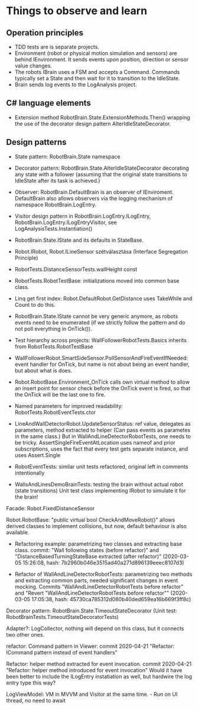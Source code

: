 ﻿# Things to observe and learn

## Operation principles

- TDD tests are is separate projects.
- Environment (robot or physical motion simulation and sensors) are behind IEnvironment.
	It sends events upon position, direction or sensor value changes.
- The robots IBrain uses a FSM and accepts a Command. Commands typically set a State and then wait
	for it to transition to the IdleState.
- Brain sends log events to the LogAnalysis project.


## C# language elements

- Extension method RobotBrain.State.ExtensionMethods.Then()
	wrapping the use of the decorator design pattern AlterIdleStateDecorator.

## Design patterns

- State pattern: RobotBrain.State namespace
- Decorator pattern: RobotBrain.State.AlterIdleStateDecorator decorating any state with a follower (assuming
	that the original state transitions to IdleState after its task is achieved.)
- Observer: RobotBrain.DefaultBrain is an observer of IEnviroment. DefaultBrain also allows observers via
	the logging mechanism of namespace RobotBrain.LogEntry.

- Visitor design pattern in RobotBrain.LogEntry.ILogEntry, RobotBrain.LogEntry.ILogEntryVisitor,
	see LogAnalysisTests.Instantiation()

- RobotBrain.State.IState and its defaults in StateBase.

- Robot.IRobot, Robot.ILineSensor szétválasztása (Interface Segregation Principle)

- RobotTests.DistanceSensorTests.wallHeight const

- RobotTests.RobotTestBase: initializations moved into common base class.

- Linq get first index: Robot.DefaultRobot.GetDistance uses TakeWhile and Count to do this.

- RobotBrain.State.IState cannot be very generic anymore, as robots events need to be enumerated
	(if we strictly follow the pattern and do not poll everything in OnTick()).

- Test hierarchy across projects: WallFollowerRobotTests.Basics inherits from RobotTests.RobotTestBase


- WallFollowerRobot.SmartSideSensor.PollSensorAndFireEventIfNeeded: event handler for OnTick, but name
	is not about being an event handler, but about what is does.


- Robot.RobotBase.Environment_OnTick calls own virtual method to allow an insert point for sensor check before
	the OnTick event is fired, so that the OnTick will be the last one to fire.

- Named parameters for improved readability: RobotTests.RobotEventTests.ctor

- LineAndWallDetectorRobot.UpdateSensorStatus: ref value, delegates as parameters, method extracted to helper
	(Can pass events as parametes in the same class.)
	But in WallAndLineDetectorRobotTests, one needs to be tricky.
	AssertSingleFireEventAtLocation uses nameof and prior subscriptions, uses the fact that every test gets separate
		instance, and uses Assert.Single


- RobotEventTests: similar unit tests refactored, original left in comments intentionally

- WallsAndLinesDemoBrainTests: testing the brain without actual robot (state transitions)
	Unit test class implementing IRobot to simulate it for the brain!


Facade: Robot.FixedDistanceSensor

Robot.RobotBase: "public virtual bool CheckAndMoveRobot()" allows derived classes to implement collisions,
	but now, default behaviour is also available.

- Refactoring example: parametrizing two classes and extracting base class.
commit: "Wall following states (before refactor)" and "DistanceBasedTurningStateBase extracted (after refactor)"
(2020-03-05 15:26:08, hash:	7b2960b046e3515ad40a271d896139eeec8107d3)

- Refactor of WallAndLineDetectorRobotTests: parametrizing two methods and extracting common parts, needed
	significant changes in event mocking. Commits "WallAndLineDetectorRobotTests before refactor"
	and "Revert "WallAndLineDetectorRobotTests before refactor""
	(2020-03-05 17:05:38, hash: 45730ca785312d080b40ded659ea16b669f3ff8c)

Decorator pattern: RobotBrain.State.TimeoutStateDecorator
(Unit test: RobotBrainTests.TimeoutStateDecoratorTests)

Adapter?: LogCollector, nothing will depend on this class, but it connects two other ones.

refactor: Command pattern in Viewer: commit 2020-04-21 "Refactor: ICommand pattern instead of event handlers"

Refactor: helper method extracted for event invocation. commit 2020-04-21 "Refactor: helper method introduced for event invocation"
	Would it have been better to include the ILogEntry instatiation as well,
	but hardwire the log entry type this way?

LogViewModel: VM in MVVM and Visitor at the same time.
	- Run on UI thread, no need to await